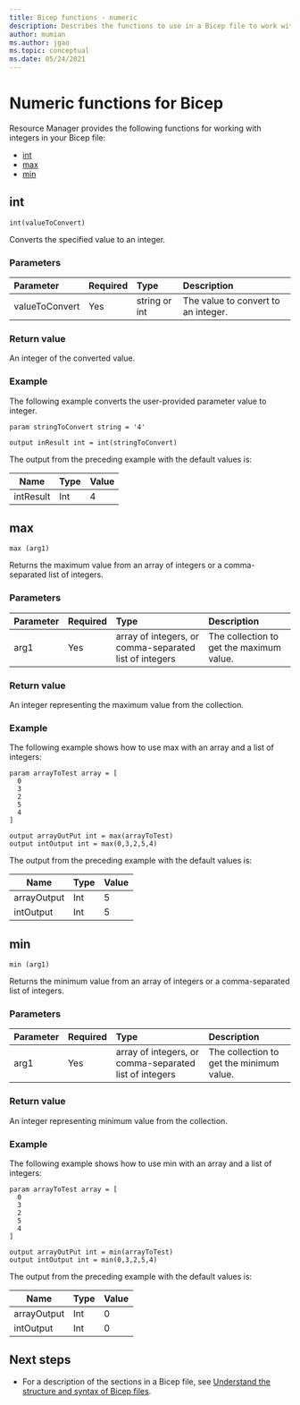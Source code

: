 ```yaml
---
title: Bicep functions - numeric
description: Describes the functions to use in a Bicep file to work with numbers.
author: mumian
ms.author: jgao
ms.topic: conceptual
ms.date: 05/24/2021
---
```

# Numeric functions for Bicep

Resource Manager provides the following functions for working with integers in your Bicep file:

* [int](#int)
* [max](#max)
* [min](#min)

## int

`int(valueToConvert)`

Converts the specified value to an integer.

### Parameters

| Parameter | Required | Type | Description |
|:--- |:--- |:--- |:--- |
| valueToConvert |Yes |string or int |The value to convert to an integer. |

### Return value

An integer of the converted value.

### Example

The following example converts the user-provided parameter value to integer.

```bicep
param stringToConvert string = '4'

output inResult int = int(stringToConvert)
```

The output from the preceding example with the default values is:

| Name | Type | Value |
| ---- | ---- | ----- |
| intResult | Int | 4 |

## max

`max (arg1)`

Returns the maximum value from an array of integers or a comma-separated list of integers.

### Parameters

| Parameter | Required | Type | Description |
|:--- |:--- |:--- |:--- |
| arg1 |Yes |array of integers, or comma-separated list of integers |The collection to get the maximum value. |

### Return value

An integer representing the maximum value from the collection.

### Example

The following example shows how to use max with an array and a list of integers:

```bicep
param arrayToTest array = [
  0
  3
  2
  5
  4
]

output arrayOutPut int = max(arrayToTest)
output intOutput int = max(0,3,2,5,4)
```

The output from the preceding example with the default values is:

| Name | Type | Value |
| ---- | ---- | ----- |
| arrayOutput | Int | 5 |
| intOutput | Int | 5 |

## min

`min (arg1)`

Returns the minimum value from an array of integers or a comma-separated list of integers.

### Parameters

| Parameter | Required | Type | Description |
|:--- |:--- |:--- |:--- |
| arg1 |Yes |array of integers, or comma-separated list of integers |The collection to get the minimum value. |

### Return value

An integer representing minimum value from the collection.

### Example

The following example shows how to use min with an array and a list of integers:

```bicep
param arrayToTest array = [
  0
  3
  2
  5
  4
]

output arrayOutPut int = min(arrayToTest)
output intOutput int = min(0,3,2,5,4)
```

The output from the preceding example with the default values is:

| Name | Type | Value |
| ---- | ---- | ----- |
| arrayOutput | Int | 0 |
| intOutput | Int | 0 |

## Next steps

* For a description of the sections in a Bicep file, see [Understand the structure and syntax of Bicep files](./file.md).
